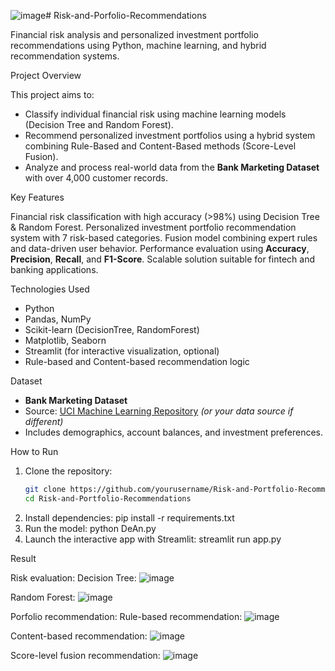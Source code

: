 ![image](https://github.com/user-attachments/assets/de312cfc-b952-4698-8923-60b9b96e061f)# Risk-and-Porfolio-Recommendations

Financial risk analysis and personalized investment portfolio recommendations using Python, machine learning, and hybrid recommendation systems.

 Project Overview

This project aims to:

- Classify individual financial risk using machine learning models (Decision Tree and Random Forest).
- Recommend personalized investment portfolios using a hybrid system combining Rule-Based and Content-Based methods (Score-Level Fusion).
- Analyze and process real-world data from the **Bank Marketing Dataset** with over 4,000 customer records.

 Key Features

 Financial risk classification with high accuracy (>98%) using Decision Tree & Random Forest.
 Personalized investment portfolio recommendation system with 7 risk-based categories.
 Fusion model combining expert rules and data-driven user behavior.
 Performance evaluation using **Accuracy**, **Precision**, **Recall**, and **F1-Score**.
 Scalable solution suitable for fintech and banking applications.

 Technologies Used

- Python
- Pandas, NumPy
- Scikit-learn (DecisionTree, RandomForest)
- Matplotlib, Seaborn
- Streamlit (for interactive visualization, optional)
- Rule-based and Content-based recommendation logic

 Dataset

- **Bank Marketing Dataset**
- Source: [UCI Machine Learning Repository](https://archive.ics.uci.edu/ml/datasets/bank+marketing) *(or your data source if different)*
- Includes demographics, account balances, and investment preferences.

 How to Run

1. Clone the repository:
   ```bash
   git clone https://github.com/yourusername/Risk-and-Portfolio-Recommendations.git
   cd Risk-and-Portfolio-Recommendations
2. Install dependencies:
 pip install -r requirements.txt
3. Run the model:
   python DeAn.py
4.  Launch the interactive app with Streamlit:
    streamlit run app.py

Result

Risk evaluation:
Decision Tree:
![image](https://github.com/user-attachments/assets/89dfc80a-2d16-4240-84b7-5d17492b0d32)

Random Forest:
![image](https://github.com/user-attachments/assets/a1595a08-8029-4b2d-9dc8-b76f4e9515e5)


Porfolio recommendation:
Rule-based recommendation:
![image](https://github.com/user-attachments/assets/27232688-31a7-4c19-9013-a4ec64e11f3a)

Content-based recommendation:
![image](https://github.com/user-attachments/assets/352f72c5-2616-4446-a9c1-7d1e9f8e6bfc)

Score-level fusion recommendation:
![image](https://github.com/user-attachments/assets/1243480a-a70b-4413-8ab0-56ad5a33e92f) 




